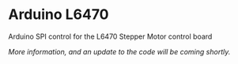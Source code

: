 # Arduino L6470
Arduino SPI control for the L6470 Stepper Motor control board

*More information, and an update to the code will be coming shortly.*
